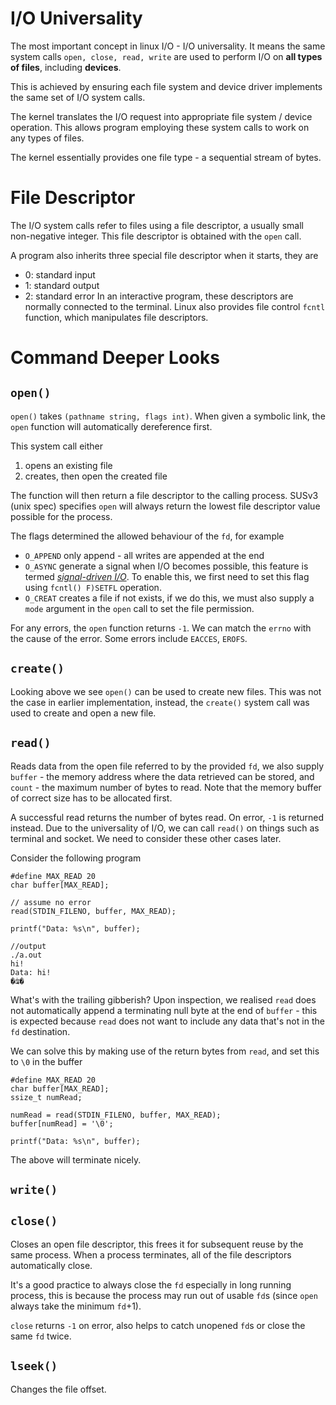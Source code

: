 # I/O Universality
The most important concept in linux I/O - I/O universality. It means the same system calls `open, close, read, write` are used to perform I/O on **all types of files**, including **devices**. 

This is achieved by ensuring each file system and device driver implements the same set of I/O system calls.

The kernel translates the I/O request into appropriate file system / device operation. This allows program employing these system calls to work on any types of files.

The kernel essentially provides one file type - a sequential stream of bytes.

# File Descriptor
The I/O system calls refer to files using a file descriptor, a usually small non-negative integer. This file descriptor is obtained with the `open` call.

A program also inherits three special file descriptor when it starts, they are
- 0: standard input
- 1: standard output
- 2: standard error
In an interactive program, these descriptors are normally connected to the terminal. Linux also provides file control `fcntl` function, which manipulates file descriptors.

# Command Deeper Looks
## `open()`
`open()` takes `(pathname string, flags int)`. When given a symbolic link, the `open` function will automatically dereference first.

This system call either 
1. opens an existing file
2. creates, then open the created file

The function will then return a file descriptor to the calling process. SUSv3 (unix spec) specifies `open` will always return the lowest file descriptor value possible for the process.

The flags determined the allowed behaviour of the `fd`, for example
- `O_APPEND` only append - all writes are appended at the end 
- `O_ASYNC` generate a signal when I/O becomes possible, this feature is termed *[signal-driven I/O](Signal%20Driven%20IO)*. To enable this, we first need to set this flag using `fcntl() F)SETFL` operation.
- `O_CREAT` creates a file if not exists, if we do this, we must also supply a `mode` argument in the `open` call to set the file permission.

For any errors, the `open` function returns `-1`. We can match the `errno` with the cause of the error. Some errors include `EACCES`, `EROFS`.

## `create()`
Looking above we see `open()` can be used to create new files. This was not the case in earlier implementation, instead, the `create()` system call was used to create and open a new file.

## `read()`
Reads data from the open file referred to by the provided `fd`, we also supply `buffer` - the memory address where the data retrieved can be stored, and `count` - the maximum number of bytes to read. Note that the memory buffer of correct size has to be allocated first.

A successful read returns the number of bytes read. On error, `-1` is returned instead. Due to the universality of I/O, we can call `read()` on things such as terminal and socket. We need to consider these other cases later.

Consider the following program
```
#define MAX_READ 20
char buffer[MAX_READ];

// assume no error
read(STDIN_FILENO, buffer, MAX_READ);

printf("Data: %s\n", buffer);

//output
./a.out 
hi!
Data: hi!
�ʥ�
```

What's with the trailing gibberish? Upon inspection, we realised `read` does not automatically append a terminating null byte at the end of `buffer` - this is expected because `read` does not want to include any data that's not in the `fd` destination. 

We can solve this by making use of the return bytes from `read`, and set this to `\0` in the buffer
```
#define MAX_READ 20
char buffer[MAX_READ];
ssize_t numRead;

numRead = read(STDIN_FILENO, buffer, MAX_READ);
buffer[numRead] = '\0';

printf("Data: %s\n", buffer);
```

The above will terminate nicely.

## `write()`


## `close()`
Closes an open file descriptor, this frees it for subsequent reuse by the same process. When a process terminates, all of the file descriptors automatically close.

It's a good practice to always close the `fd` especially in long running process, this is because the process may run out of usable `fd`s (since `open` always take the minimum `fd`+1).

`close` returns `-1` on error, also helps to catch unopened `fd`s or close the same `fd` twice.

## `lseek()`
Changes the file offset. 